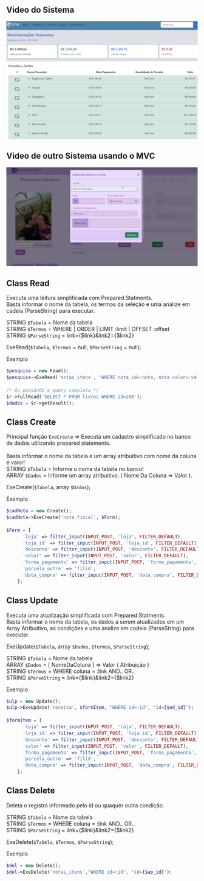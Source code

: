 ## Video do Sistema
<p align="center">
  <a href="https://youtu.be/In7MEr-7QT4"><img width="700" src="https://github.com/aronisouza/Resifin/blob/main/Resifin.jpg"></a>
</p>

## Video de outro Sistema usando o MVC
<p align="center">
  <a href="https://youtu.be/pM-cnAE_VT0"><img width="700" src="https://github.com/aronisouza/Resifin/blob/main/Consultorio.jpg"></a>
</p>

## Class Read
Executa uma leitura simplificada com Prepared Statments.<br>
Basta informar o nome da tabela, os termos da seleção e uma analize em cadeia (ParseString) para executar.<br>

STRING `$Tabela` = Nome da tabela<br>
STRING `$Termos` = WHERE | ORDER | LIMIT :limit | OFFSET :offset<br>
STRING `$ParseString` = link={$link}&link2={$link2}

ExeRead(`$Tabela`, `$Termos` = null, `$ParseString` = null);

Exemplo
```php
$pesquisa = new Read();
$pesquisa->ExeRead('notas_itens', 'WHERE nota_id=:nota, nota_valor=:valor', "nota={$idNota}&valor={$valorNota}");

/* Ou passando e query completa */
$r->FullRead('SELECT * FROM livros WHERE id=200');
$dados = $r->getResult();

```

## Class Create 

Principal função `ExeCreate` => Executa um cadastro simplificado no banco de dados utilizando prepared statements.<br><br>
Basta informar o nome da tabela e um array atribuitivo com nome da coluna e valor!<br>
STRING  `$Tabela`  = Informe o nome da tabela no banco!<br>
ARRAY   `$Dados`   = Informe um array atribuitivo. ( Nome Da Coluna => Valor ).

ExeCreate(`$Tabela`, array `$Dados`);

Exemplo
```php
$cadNota = new Create();
$cadNota->ExeCreate('nota_fiscal', $Form);

$Form = [
      'loja' => filter_input(INPUT_POST, 'loja', FILTER_DEFAULT),
      'loja_id' => filter_input(INPUT_POST, 'loja_id', FILTER_DEFAULT),
      'desconto' => filter_input(INPUT_POST, 'desconto', FILTER_DEFAULT),
      'valor' => filter_input(INPUT_POST, 'valor', FILTER_DEFAULT),
      'forma_pagamento' => filter_input(INPUT_POST, 'forma_pagamento', FILTER_DEFAULT),
      'parcela_outro' => 'filid',
      'data_compra' => filter_input(INPUT_POST, 'data_compra', FILTER_DEFAULT)
    ];
```
## Class Update

Executa uma atualização simplificada com Prepared Statments. <br>
Basta informar o nome da tabela, os dados a serem atualizados em um Array Atribuitivo, as condições e uma analize em cadeia (ParseString) para executar.

ExeUpdate(`$Tabela`, array `$Dados`, `$Termos`, `$ParseString`);

STRING `$Tabela` = Nome da tabela<br>
ARRAY `$Dados` = [ NomeDaColuna ] => Valor ( Atribuição )<br>
STRING `$Termos` = WHERE coluna = :link AND.. OR..<br>
STRING `$ParseString` = link={$link}&link2={$link2}

Exemplo
```php
$ulp = new Update();
$ulp->ExeUpdate('receita', $formItem, "WHERE id=:id", "id={$ed_id}");

$formItem = [
      'loja' => filter_input(INPUT_POST, 'loja', FILTER_DEFAULT),
      'loja_id' => filter_input(INPUT_POST, 'loja_id', FILTER_DEFAULT),
      'desconto' => filter_input(INPUT_POST, 'desconto', FILTER_DEFAULT),
      'valor' => filter_input(INPUT_POST, 'valor', FILTER_DEFAULT),
      'forma_pagamento' => filter_input(INPUT_POST, 'forma_pagamento', FILTER_DEFAULT),
      'parcela_outro' => 'filid',
      'data_compra' => filter_input(INPUT_POST, 'data_compra', FILTER_DEFAULT)
    ];
```

## Class Delete

Deleta o registro informado pelo id ou quaquer outra condição.

STRING `$Tabela` = Nome da tabela<br>
STRING `$Termos` = WHERE coluna = :link AND.. OR..<br>
STRING `$ParseString` = link={$link}&link2={$link2}<br>

ExeDelete(`$Tabela`, `$Termos`, `$ParseString`);

Exemplo
```php
$del = new Delete();
$del->ExeDelete('notas_itens',"WHERE id=:id", "id={$ap_id}");
```
